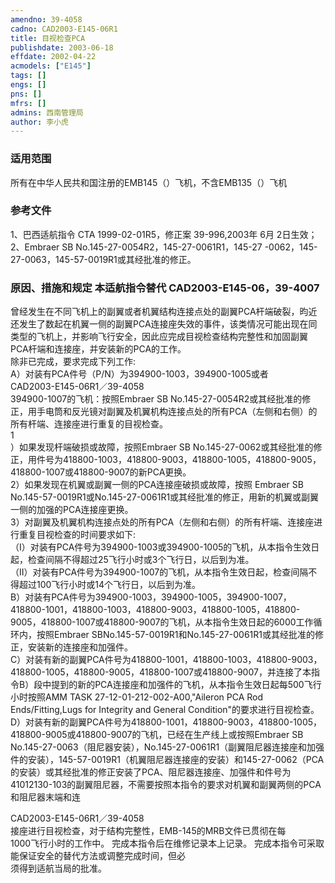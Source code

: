 ```yaml
---
amendno: 39-4058  
cadno: CAD2003-E145-06R1  
title: 目视检查PCA  
publishdate: 2003-06-18  
effdate: 2002-04-22  
acmodels: ["E145"]  
tags: []  
engs: []  
pns: []  
mfrs: []  
admins: 西南管理局  
author: 李小虎  
---
```

  
### 适用范围  
所有在中华人民共和国注册的EMB145（）飞机，不含EMB135（）飞机  
  
<!--more-->  
### 参考文件  
1、巴西适航指令 CTA 1999-02-01R5，修正案 39-996,2003年 6月 2日生效；  
2、Embraer SB No.145-27-0054R2，145-27-0061R1，145-27 -0062，145-27-0063，145-57-0019R1或其经批准的修正。  
  
### 原因、措施和规定 本适航指令替代 CAD2003-E145-06，39-4007  
 曾经发生在不同飞机上的副翼或者机翼结构连接点处的副翼PCA杆端破裂，昀近还发生了数起在机翼一侧的副翼PCA连接座失效的事件，该类情况可能出现在同类型的飞机上，并影响飞行安全，因此应完成目视检查结构完整性和加固副翼PCA杆端和连接座，并安装新的PCA的工作。  
除非已完成，要求完成下列工作:  
A）对装有PCA件号（P/N）为394900-1003，394900-1005或者  
  CAD2003-E145-06R1／39-4058  
394900-1007的飞机：按照Embraer SB No.145-27-0054R2或其经批准的修正，用手电筒和反光镜对副翼及机翼机构连接点处的所有PCA（左侧和右侧）的所有杆端、连接座进行重复的目视检查。  
1  
）如果发现杆端破损或故障，按照Embraer SB No.145-27-0062或其经批准的修正，用件号为418800-1003，418800-9003，418800-1005，418800-9005，418800-1007或418800-9007的新PCA更换。  
     2）如果发现在机翼或副翼一侧的PCA连接座破损或故障，按照 Embraer SB No.145-57-0019R1或No.145-27-0061R1或其经批准的修正，用新的机翼或副翼一侧的加强的PCA连接座更换。  
     3）对副翼及机翼机构连接点处的所有PCA（左侧和右侧）的所有杆端、连接座进行重复目视检查的时间要求如下:  
 （I）对装有PCA件号为394900-1003或394900-1005的飞机，从本指令生效日起，检查间隔不得超过25飞行小时或3个飞行日，以后到为准。  
 （II）对装有PCA件号为394900-1007的飞机，从本指令生效日起，检查间隔不得超过100飞行小时或14个飞行日，以后到为准。  
B）对装有PCA件号为394900-1003，394900-1005，394900-1007，418800-1001，418800-1003，418800-9003，418800-1005，418800-9005，418800-1007或418800-9007的飞机，从本指令生效日起的6000工作循环内，按照Embraer SBNo.145-57-0019R1和No.145-27-0061R1或其经批准的修正，安装新的连接座和加强件。  
C）对装有新的副翼PCA件号为418800-1001，418800-1003，418800-9003，418800-1005，418800-9005，418800-1007或418800-9007，并连接了本指令B）段中提到的新的PCA连接座和加强件的飞机，从本指令生效日起每500飞行小时按照AMM TASK 27-12-01-212-002-A00,"Aileron PCA Rod Ends/Fitting,Lugs for Integrity and General Condition"的要求进行目视检查。  
D）对装有新的副翼PCA件号为418800-1001，418800-9003，418800-1005，418800-9005或418800-9007的飞机，已经在生产线上或按照Embraer SB No.145-27-0063（阻尼器安装），No.145-27-0061R1（副翼阻尼器连接座和加强件的安装），145-57-0019R1（机翼阻尼器连接座的安装）和145-27-0062（PCA的安装）或其经批准的修正安装了PCA、阻尼器连接座、加强件和件号为41012130-103的副翼阻尼器，不需要按照本指令的要求对机翼和副翼两侧的PCA和阻尼器末端和连  
  
  CAD2003-E145-06R1／39-4058  
接座进行目视检查，对于结构完整性，EMB-145的MRB文件已贯彻在每  
1000飞行小时的工作中。 完成本指令后在维修记录本上记录。 完成本指令可采取能保证安全的替代方法或调整完成时间，但必  
须得到适航当局的批准。  
